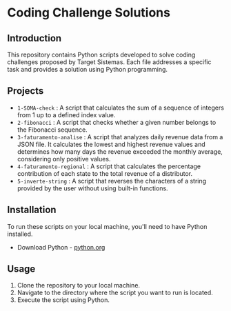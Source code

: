 # Coding Challenge Solutions

## Introduction
This repository contains Python scripts developed to solve coding challenges proposed by Target Sistemas. Each file addresses a specific task and provides a solution using Python programming.

## Projects
- `1-SOMA-check` : A script that calculates the sum of a sequence of integers from 1 up to a defined index value.
- `2-fibonacci` : A script that checks whether a given number belongs to the Fibonacci sequence. 
- `3-faturamento-analise` : A script that analyzes daily revenue data from a JSON file. It calculates the lowest and highest revenue values and determines how many days the revenue exceeded the monthly average, considering only positive values.
- `4-faturamento-regional` : A script that calculates the percentage contribution of each state to the total revenue of a distributor.
- `5-inverte-string` : A script that reverses the characters of a string provided by the user without using built-in functions.

## Installation
To run these scripts on your local machine, you'll need to have Python installed. 
- Download Python - [python.org](https://www.python.org/)
  
## Usage
1. Clone the repository to your local machine.
2. Navigate to the directory where the script you want to run is located.
3. Execute the script using Python.
